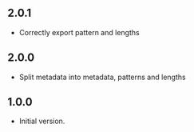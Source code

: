## 2.0.1

- Correctly export pattern and lengths

## 2.0.0

- Split metadata into metadata, patterns and lengths

## 1.0.0

- Initial version.
